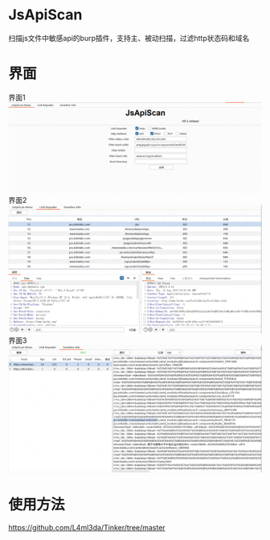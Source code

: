 # JsApiScan
扫描js文件中敏感api的burp插件，支持主、被动扫描，过滤http状态码和域名
# 界面
界面1  
![](https://github.com/sulab999/JsApiScan/blob/main/pic/1.png )
界面2  
![](https://github.com/sulab999/JsApiScan/blob/main/pic/2.png )
界面3  
![](https://github.com/sulab999/JsApiScan/blob/main/pic/3.png )
# 使用方法
https://github.com/L4ml3da/Tinker/tree/master
